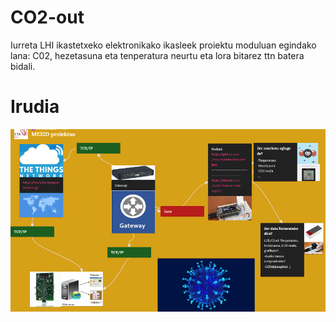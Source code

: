 # CO2-out
Iurreta LHI ikastetxeko elektronikako ikasleek proiektu moduluan egindako lana: C02, hezetasuna eta tenperatura neurtu eta lora bitarez ttn batera bidali.


# Irudia

<img src="./eskema.png">
